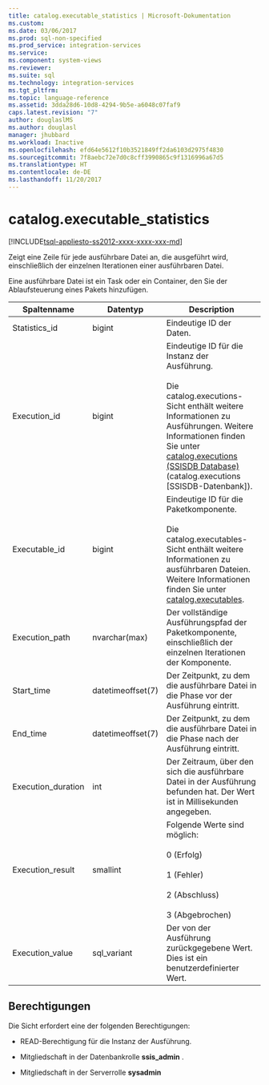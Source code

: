 ```yaml
---
title: catalog.executable_statistics | Microsoft-Dokumentation
ms.custom: 
ms.date: 03/06/2017
ms.prod: sql-non-specified
ms.prod_service: integration-services
ms.service: 
ms.component: system-views
ms.reviewer: 
ms.suite: sql
ms.technology: integration-services
ms.tgt_pltfrm: 
ms.topic: language-reference
ms.assetid: 3dda28d6-10d8-4294-9b5e-a6048c07faf9
caps.latest.revision: "7"
author: douglaslMS
ms.author: douglasl
manager: jhubbard
ms.workload: Inactive
ms.openlocfilehash: efd64e5612f10b3521849ff2da6103d2975f4830
ms.sourcegitcommit: 7f8aebc72e7d0c8cff3990865c9f1316996a67d5
ms.translationtype: HT
ms.contentlocale: de-DE
ms.lasthandoff: 11/20/2017
---
```

# <a name="catalogexecutablestatistics"></a>catalog.executable_statistics
[!INCLUDE[tsql-appliesto-ss2012-xxxx-xxxx-xxx-md](../../includes/tsql-appliesto-ss2012-xxxx-xxxx-xxx-md.md)]

  Zeigt eine Zeile für jede ausführbare Datei an, die ausgeführt wird, einschließlich der einzelnen Iterationen einer ausführbaren Datei.  
  
 Eine ausführbare Datei ist ein Task oder ein Container, den Sie der Ablaufsteuerung eines Pakets hinzufügen.  
  
|Spaltenname|Datentyp|Description|  
|-----------------|---------------|-----------------|  
|Statistics_id|bigint|Eindeutige ID der Daten.|  
|Execution_id|bigint|Eindeutige ID für die Instanz der Ausführung.<br /><br /> Die catalog.executions-Sicht enthält weitere Informationen zu Ausführungen. Weitere Informationen finden Sie unter [catalog.executions (SSISDB Database)](../../integration-services/system-views/catalog-executions-ssisdb-database.md) (catalog.executions [SSISDB-Datenbank]).|  
|Executable_id|bigint|Eindeutige ID für die Paketkomponente.<br /><br /> Die catalog.executables-Sicht enthält weitere Informationen zu ausführbaren Dateien. Weitere Informationen finden Sie unter [catalog.executables](../../integration-services/system-views/catalog-executables.md).|  
|Execution_path|nvarchar(max)|Der vollständige Ausführungspfad der Paketkomponente, einschließlich der einzelnen Iterationen der Komponente.|  
|Start_time|datetimeoffset(7)|Der Zeitpunkt, zu dem die ausführbare Datei in die Phase vor der Ausführung eintritt.|  
|End_time|datetimeoffset(7)|Der Zeitpunkt, zu dem die ausführbare Datei in die Phase nach der Ausführung eintritt.|  
|Execution_duration|int|Der Zeitraum, über den sich die ausführbare Datei in der Ausführung befunden hat. Der Wert ist in Millisekunden angegeben.|  
|Execution_result|smallint|Folgende Werte sind möglich:<br /><br /> 0 (Erfolg)<br /><br /> 1 (Fehler)<br /><br /> 2 (Abschluss)<br /><br /> 3 (Abgebrochen)|  
|Execution_value|sql_variant|Der von der Ausführung zurückgegebene Wert. Dies ist ein benutzerdefinierter Wert.|  
  
## <a name="permissions"></a>Berechtigungen  
 Die Sicht erfordert eine der folgenden Berechtigungen:  
  
-   READ-Berechtigung für die Instanz der Ausführung.  
  
-   Mitgliedschaft in der Datenbankrolle **ssis_admin** .  
  
-   Mitgliedschaft in der Serverrolle **sysadmin**  
  
  
